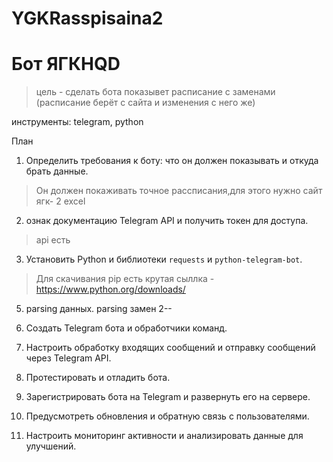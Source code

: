﻿# YGKRasspisaina2
# Бот ЯГКHQD

> цель - сделать бота показывет расписание с заменами (расписание берёт с сайта и изменения с него же)

инструменты: telegram, python

План
1. Определить требования к боту: что он должен показывать и откуда брать данные.
>Он должен покаживать точное рассписания,для этого нужно сайт ягк- 2 excel 

2. ознак документацию Telegram API и получить токен для доступа.
>api есть 

3. Установить Python и библиотеки `requests` и `python-telegram-bot`.
> Для скачивания pip есть крутая сыллка - https://www.python.org/downloads/

5. parsing данных. parsing замен 2-- 

6. Создать Telegram бота и обработчики команд.

7. Настроить обработку входящих сообщений и отправку сообщений через Telegram API.

8. Протестировать и отладить бота.

9. Зарегистрировать бота на Telegram и развернуть его на сервере.

10. Предусмотреть обновления и обратную связь с пользователями.

11. Настроить мониторинг активности и анализировать данные для улучшений.
